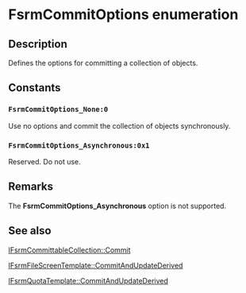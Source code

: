 # FsrmCommitOptions enumeration

## Description

Defines the options for committing a collection of objects.

## Constants

### `FsrmCommitOptions_None:0`

Use no options and commit the collection of objects synchronously.

### `FsrmCommitOptions_Asynchronous:0x1`

Reserved. Do not use.

## Remarks

The **FsrmCommitOptions_Asynchronous** option is not supported.

## See also

[IFsrmCommittableCollection::Commit](https://learn.microsoft.com/previous-versions/windows/desktop/api/fsrm/nf-fsrm-ifsrmcommittablecollection-commit)

[IFsrmFileScreenTemplate::CommitAndUpdateDerived](https://learn.microsoft.com/previous-versions/windows/desktop/api/fsrmscreen/nf-fsrmscreen-ifsrmfilescreentemplate-commitandupdatederived)

[IFsrmQuotaTemplate::CommitAndUpdateDerived](https://learn.microsoft.com/previous-versions/windows/desktop/api/fsrmquota/nf-fsrmquota-ifsrmquotatemplate-commitandupdatederived)